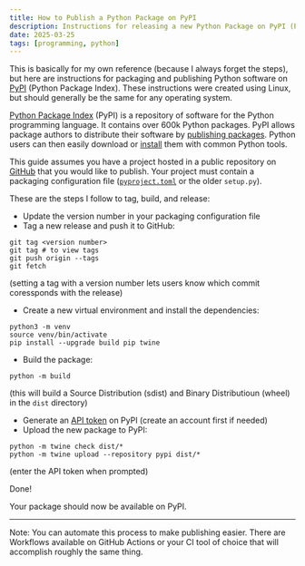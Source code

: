 ```yaml
---
title: How to Publish a Python Package on PyPI
description: Instructions for releasing a new Python Package on PyPI (Python Package Index)
date: 2025-03-25
tags: [programming, python]
---
```


This is basically for my own reference (because I always forget the steps), but here are instructions
for packaging and publishing Python software on [PyPI][pypi] (Python Package Index). These instructions were
created using Linux, but should generally be the same for any operating system.

[Python Package Index][pypi] (PyPI) is a repository of software for the Python programming language.
It contains over 600k Python packages. PyPI allows package authors to distribute their software by
[publishing packages][packaging]. Python users can then easily download or [install][installing] them
with common Python tools.

This guide assumes you have a project hosted in a public repository on [GitHub][github] that you would
like to publish. Your project must contain a packaging configuration file
([`pyproject.toml`][pyproject] or the older `setup.py`).


These are the steps I follow to tag, build, and release:

- Update the version number in your packaging configuration file
- Tag a new release and push it to GitHub:
```
git tag <version number>
git tag # to view tags
git push origin --tags
git fetch
```
(setting a tag with a version number lets users know which commit coressponds with the release)
- Create a new virtual environment and install the dependencies:
```
python3 -m venv
source venv/bin/activate
pip install --upgrade build pip twine
```
- Build the package:
```
python -m build
```
(this will build a Source Distribution (sdist) and Binary Distributioun (wheel) in the `dist` directory)
- Generate an [API token][api-token] on PyPI (create an account first if needed)
- Upload the new package to PyPI:
```
python -m twine check dist/*
python -m twine upload --repository pypi dist/*
```
(enter the API token when prompted)

Done!

Your package should now be available on PyPI.

----

Note: You can automate this process to make publishing easier. There are Workflows available
on GitHub Actions or your CI tool of choice that will accomplish roughly the same thing.

[installing]: https://packaging.python.org/en/latest/tutorials/installing-packages
[packaging]: https://packaging.python.org/en/latest/tutorials/packaging-projects
[pypi]: https://pypi.org
[api-token]: https://pypi.org/manage/account/#api-tokens
[pyproject]: https://packaging.python.org/en/latest/guides/writing-pyproject-toml
[github]: https://github.com
